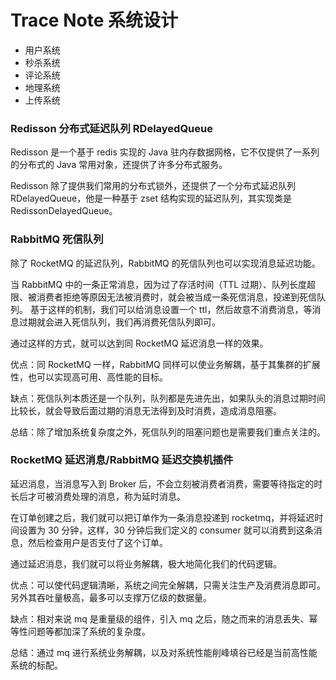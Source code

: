 # Trace Note 系统设计

- 用户系统
- 秒杀系统
- 评论系统
- 地理系统
- 上传系统

### Redisson 分布式延迟队列 RDelayedQueue

Redisson 是一个基于 redis 实现的 Java 驻内存数据网格，它不仅提供了一系列的分布式的 Java 常用对象，还提供了许多分布式服务。

Redisson 除了提供我们常用的分布式锁外，还提供了一个分布式延迟队列 RDelayedQueue，他是一种基于 zset 结构实现的延迟队列，其实现类是 RedissonDelayedQueue。

### RabbitMQ 死信队列

除了 RocketMQ 的延迟队列，RabbitMQ 的死信队列也可以实现消息延迟功能。

当 RabbitMQ 中的一条正常消息，因为过了存活时间（TTL 过期）、队列长度超限、被消费者拒绝等原因无法被消费时，就会被当成一条死信消息，投递到死信队列。
基于这样的机制，我们可以给消息设置一个 ttl，然后故意不消费消息，等消息过期就会进入死信队列，我们再消费死信队列即可。

通过这样的方式，就可以达到同 RocketMQ 延迟消息一样的效果。

优点：同 RocketMQ 一样，RabbitMQ 同样可以使业务解耦，基于其集群的扩展性，也可以实现高可用、高性能的目标。

缺点：死信队列本质还是一个队列，队列都是先进先出，如果队头的消息过期时间比较长，就会导致后面过期的消息无法得到及时消费，造成消息阻塞。

总结：除了增加系统复杂度之外，死信队列的阻塞问题也是需要我们重点关注的。

### RocketMQ 延迟消息/RabbitMQ 延迟交换机插件

延迟消息，当消息写入到 Broker 后，不会立刻被消费者消费，需要等待指定的时长后才可被消费处理的消息，称为延时消息。

在订单创建之后，我们就可以把订单作为一条消息投递到 rocketmq，并将延迟时间设置为 30 分钟，这样，30 分钟后我们定义的 consumer 就可以消费到这条消息，然后检查用户是否支付了这个订单。

通过延迟消息，我们就可以将业务解耦，极大地简化我们的代码逻辑。

优点：可以使代码逻辑清晰，系统之间完全解耦，只需关注生产及消费消息即可。另外其吞吐量极高，最多可以支撑万亿级的数据量。

缺点：相对来说 mq 是重量级的组件，引入 mq 之后，随之而来的消息丢失、幂等性问题等都加深了系统的复杂度。

总结：通过 mq 进行系统业务解耦，以及对系统性能削峰填谷已经是当前高性能系统的标配。
